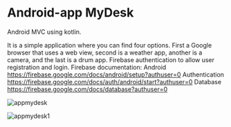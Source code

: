 # Android-app   MyDesk
Android MVC using kotlin. 


It is a simple application where you can find four options. First a Google browser that uses a web view, second is a weather app, another is a camera, and the last is a drum app. Firebase authentication to allow user registration and login.
Firebase documentation:  Android https://firebase.google.com/docs/android/setup?authuser=0
                         Authentication https://firebase.google.com/docs/auth/android/start?authuser=0
                         Database https://firebase.google.com/docs/database?authuser=0

![appmydesk](https://user-images.githubusercontent.com/46333200/80872519-ce220b80-8c88-11ea-9c57-2555841f05e3.png)


![appmydesk1](https://user-images.githubusercontent.com/46333200/80872548-f9a4f600-8c88-11ea-85fb-eb9594d28d93.png)
